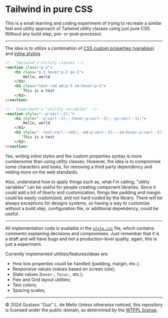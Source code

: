 # Tailwind in pure CSS

This is a small learning and coding experiment of trying to recreate a similar
feel and utility approach of Tailwind utility classes using just pure CSS.
Without any build step, pre- or post-processor.

---

The idea is to utilize a combination of
[CSS custom properties (variables)](https://developer.mozilla.org/en-US/docs/Web/CSS/Using_CSS_custom_properties)
and [inline styling](https://developer.mozilla.org/en-US/docs/Learn/CSS/First_steps/How_CSS_is_structured#inline_styles).

```html
<!-- Tailwind's utility classes -->
<section class="p-2">
    <h1 class="p-5 hover:p-2 px-1">
        Hello, world
    </h1>
    <h2 class="text-red md:p-5 sm:hover:p-5">
        This is a test
    </h2>
</section>

<!-- Experiment's "utility variables" -->
<section style="--p:var(--2);">
    <h1 style="--p:var(--5);--hover-p:var(--2);--px:var(--1);">
        Hello, world
    </h1>
    <h2 style="--text:var(--red);--md-p:var(--5);--sm-hover-p:var(--5)">
        This is a test
    </h2>
</section>
```

Yes, writing inline styles and the custom properties syntax is more cumbersome than
using utility classes. However, the idea is to compromise some characters and looks,
for removing a third party dependency and reeling more on the web standards.

Also, understand how to apply things such as, what I'm calling, "utility variables"
can be useful for people creating component libraries. Since it could add a bit of
liberty and customization, things like padding and margin could be easily customized,
and not hard-coded by the library. There will be always exceptions for designs systems,
so having a way to customize without a build step, configuration file, or additional
dependency, could be useful.

---

All implementation code is available in the [`style.css`](./style.css) file, which
contains comments explaining decisions and compromises. Just remember that it is a
draft and will have bugs and not a production-level quality, again, this is just
a experiment.

Currently implemented utilities/features/ideas are:
- How box properties could be handled (padding, margin, etc.);
- Responsive values (values based on screen size);
- State values (`hover:`, `focus:`, etc.);
- Flex and Grid layout utilities;
- Text colors;
- Spacing scales;

---

© 2024 Gustavo "Guz" L. de Mello
Unless otherwise noticed, this repository is licensed under the public domain, as
determined by the [WTFPL license](./LICENSE).
